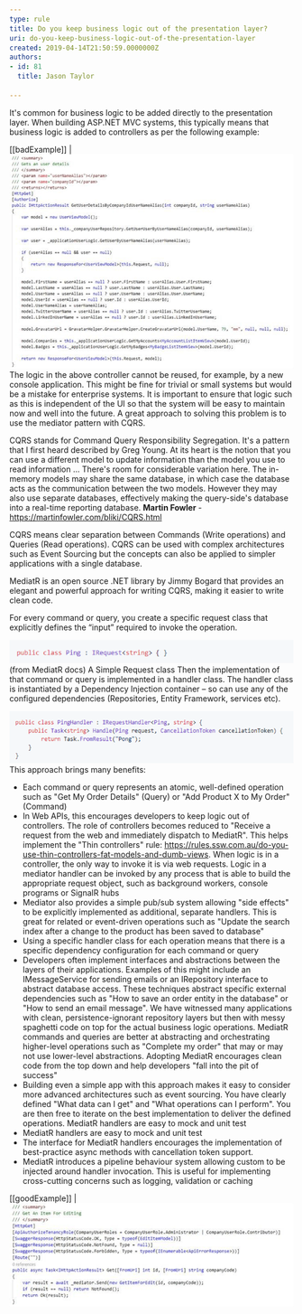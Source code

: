 ```yaml
---
type: rule
title: Do you keep business logic out of the presentation layer?
uri: do-you-keep-business-logic-out-of-the-presentation-layer
created: 2019-04-14T21:50:59.0000000Z
authors:
- id: 81
  title: Jason Taylor

---
```


It's common for business logic to be added directly to the presentation layer. When building ASP.NET MVC systems, this typically means that business logic is added to controllers as per the following example:
 
[[badExample]]
| ![Although this application clearly has repository and business logic layers, the logic that orchestrates these dependencies is in the ASP.NET Controller and is difficult to reuse](business-logic-presentation-layer-bad.png)
The logic in the above controller cannot be reused, for example, by a new console application. This might be fine for trivial or small systems but would be a mistake for enterprise systems. It is important to ensure that logic such as this is independent of the UI so that the system will be easy to maintain now and well into the future. A great approach to solving this problem is to use the mediator pattern with CQRS.

CQRS stands for Command Query Responsibility Segregation. It's a pattern that I first heard described by Greg Young. At its heart is the notion that you can use a different model to update information than the model you use to read information
...
There's room for considerable variation here. The in-memory models may share the same database, in which case the database acts as the communication between the two models. However they may also use separate databases, effectively making the query-side's database into a real-time reporting database.
**Martin Fowler** - https://martinfowler.com/bliki/CQRS.html

CQRS means clear separation between Commands (Write operations) and Queries (Read operations).
CQRS can be used with complex architectures such as Event Sourcing but the concepts can also be applied to simpler applications with a single database.

MediatR is an open source .NET library by Jimmy Bogard that provides an elegant and powerful approach for writing CQRS, making it easier to write clean code.

For every command or query, you create a specific request class that explicitly defines the “input” required to invoke the operation.

![](business-logic-presentation-layer-simple.png)(from MediatR docs) A Simple Request class
Then the implementation of that command or query is implemented in a handler class. The handler class is instantiated by a Dependency Injection container – so can use any of the configured dependencies (Repositories, Entity Framework, services etc).

![A handler class](business-logic-presentation-layer-handler.png)
This approach brings many benefits:

- Each command or query represents an atomic, well-defined operation such as "Get My Order Details" (Query) or "Add Product X to My Order" (Command)
- In Web APIs, this encourages developers to keep logic out of controllers. The role of controllers becomes reduced to "Receive a request from the web and immediately dispatch to MediatR". This helps implement the "Thin controllers" rule:  https://rules.ssw.com.au/do-you-use-thin-controllers-fat-models-and-dumb-views. When logic is in a controller, the only way to invoke it is via web requests. Logic in a mediator handler can be invoked by any process that is able to build the appropriate request object, such as background workers, console programs or SignalR hubs
- Mediator also provides a simple pub/sub system allowing "side effects" to be explicitly implemented as additional, separate handlers. This is great for related or event-driven operations such as "Update the search index after a change to the product has been saved to database"
- Using a specific handler class for each operation means that there is a specific dependency configuration for each command or query
- Developers often implement interfaces and abstractions between the layers of their applications. Examples of this might include an IMessageService for sending emails or an IRepository interface to abstract database access. These techniques abstract specific external dependencies such as "How to save an order entity in the database" or "How to send an email message". We have witnessed many applications with clean, persistence-ignorant repository layers but then with messy spaghetti code on top for the actual business logic operations. MediatR commands and queries are better at abstracting and orchestrating higher-level operations such as "Complete my order" that may or may not use lower-level abstractions. Adopting MediatR encourages clean code from the top down and help developers "fall into the pit of success"
- Building even a simple app with this approach makes it easy to consider more advanced architectures such as event sourcing. You have clearly defined "What data can I get" and "What operations can I perform". You are then free to iterate on the best implementation to deliver the defined operations. MediatR handlers are easy to mock and unit test
- MediatR handlers are easy to mock and unit test
- The interface for MediatR handlers encourages the implementation of best-practice async methods with cancellation token support.
- MediatR introduces a pipeline behaviour system allowing custom to be injected around handler invocation. This is useful for implementing cross-cutting concerns such as logging, validation or caching


[[goodExample]]
| ![MediatR simplifies the dependencies injected into the controller. The incoming web request is simply mapped directly to a MediatR request that orchestrates all the logic for this operation. The implementation and dependencies needed to complete “GetItemForEdit” are free to change without needing to change the controller class](business-logic-presentation-layer-good.png)
